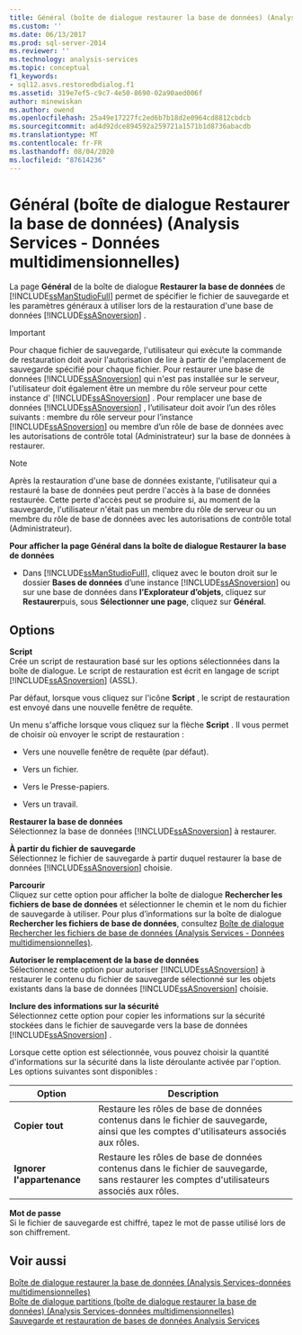 ```yaml
---
title: Général (boîte de dialogue restaurer la base de données) (Analysis Services-données multidimensionnelles) | Microsoft Docs
ms.custom: ''
ms.date: 06/13/2017
ms.prod: sql-server-2014
ms.reviewer: ''
ms.technology: analysis-services
ms.topic: conceptual
f1_keywords:
- sql12.asvs.restoredbdialog.f1
ms.assetid: 319e7ef5-c9c7-4e50-8690-02a90aed006f
author: minewiskan
ms.author: owend
ms.openlocfilehash: 25a49e17227fc2ed6b7b18d2e0964cd8812cbdcb
ms.sourcegitcommit: ad4d92dce894592a259721a1571b1d8736abacdb
ms.translationtype: MT
ms.contentlocale: fr-FR
ms.lasthandoff: 08/04/2020
ms.locfileid: "87614236"
---
```

# <a name="general-restore-database-dialog-box-analysis-services---multidimensional-data"></a>Général (boîte de dialogue Restaurer la base de données) (Analysis Services - Données multidimensionnelles)
  La page **Général** de la boîte de dialogue **Restaurer la base de données** de [!INCLUDE[ssManStudioFull](../includes/ssmanstudiofull-md.md)] permet de spécifier le fichier de sauvegarde et les paramètres généraux à utiliser lors de la restauration d'une base de données [!INCLUDE[ssASnoversion](../includes/ssasnoversion-md.md)] .  
  
> [!IMPORTANT]  
>  Pour chaque fichier de sauvegarde, l'utilisateur qui exécute la commande de restauration doit avoir l'autorisation de lire à partir de l'emplacement de sauvegarde spécifié pour chaque fichier. Pour restaurer une base de données [!INCLUDE[ssASnoversion](../includes/ssasnoversion-md.md)] qui n'est pas installée sur le serveur, l'utilisateur doit également être un membre du rôle serveur pour cette instance d' [!INCLUDE[ssASnoversion](../includes/ssasnoversion-md.md)] . Pour remplacer une base de données [!INCLUDE[ssASnoversion](../includes/ssasnoversion-md.md)] , l’utilisateur doit avoir l’un des rôles suivants : membre du rôle serveur pour l’instance [!INCLUDE[ssASnoversion](../includes/ssasnoversion-md.md)] ou membre d’un rôle de base de données avec les autorisations de contrôle total (Administrateur) sur la base de données à restaurer.  
  
> [!NOTE]  
>  Après la restauration d'une base de données existante, l'utilisateur qui a restauré la base de données peut perdre l'accès à la base de données restaurée. Cette perte d'accès peut se produire si, au moment de la sauvegarde, l'utilisateur n'était pas un membre du rôle de serveur ou un membre du rôle de base de données avec les autorisations de contrôle total (Administrateur).  
  
 **Pour afficher la page Général dans la boîte de dialogue Restaurer la base de données**  
  
-   Dans [!INCLUDE[ssManStudioFull](../includes/ssmanstudiofull-md.md)], cliquez avec le bouton droit sur le dossier **Bases de données** d’une instance [!INCLUDE[ssASnoversion](../includes/ssasnoversion-md.md)] ou sur une base de données dans **l’Explorateur d’objets**, cliquez sur **Restaurer**puis, sous **Sélectionner une page**, cliquez sur **Général**.  
  
## <a name="options"></a>Options  
 **Script**  
 Crée un script de restauration basé sur les options sélectionnées dans la boîte de dialogue. Le script de restauration est écrit en langage de script [!INCLUDE[ssASnoversion](../includes/ssasnoversion-md.md)] (ASSL).  
  
 Par défaut, lorsque vous cliquez sur l'icône **Script** , le script de restauration est envoyé dans une nouvelle fenêtre de requête.  
  
 Un menu s'affiche lorsque vous cliquez sur la flèche **Script** . Il vous permet de choisir où envoyer le script de restauration :  
  
-   Vers une nouvelle fenêtre de requête (par défaut).  
  
-   Vers un fichier.  
  
-   Vers le Presse-papiers.  
  
-   Vers un travail.  
  
 **Restaurer la base de données**  
 Sélectionnez la base de données [!INCLUDE[ssASnoversion](../includes/ssasnoversion-md.md)] à restaurer.  
  
 **À partir du fichier de sauvegarde**  
 Sélectionnez le fichier de sauvegarde à partir duquel restaurer la base de données [!INCLUDE[ssASnoversion](../includes/ssasnoversion-md.md)] choisie.  
  
 **Parcourir**  
 Cliquez sur cette option pour afficher la boîte de dialogue **Rechercher les fichiers de base de données** et sélectionner le chemin et le nom du fichier de sauvegarde à utiliser. Pour plus d’informations sur la boîte de dialogue **Rechercher les fichiers de base de données**, consultez [Boîte de dialogue Rechercher les fichiers de base de données &#40;Analysis Services - Données multidimensionnelles&#41;](locate-database-files-dialog-box-analysis-services-multidimensional-data.md).  
  
 **Autoriser le remplacement de la base de données**  
 Sélectionnez cette option pour autoriser [!INCLUDE[ssASnoversion](../includes/ssasnoversion-md.md)] à restaurer le contenu du fichier de sauvegarde sélectionné sur les objets existants dans la base de données [!INCLUDE[ssASnoversion](../includes/ssasnoversion-md.md)] choisie.  
  
 **Inclure des informations sur la sécurité**  
 Sélectionnez cette option pour copier les informations sur la sécurité stockées dans le fichier de sauvegarde vers la base de données [!INCLUDE[ssASnoversion](../includes/ssasnoversion-md.md)] .  
  
 Lorsque cette option est sélectionnée, vous pouvez choisir la quantité d'informations sur la sécurité dans la liste déroulante activée par l'option. Les options suivantes sont disponibles :  
  
|Option|Description|  
|------------|-----------------|  
|**Copier tout**|Restaure les rôles de base de données contenus dans le fichier de sauvegarde, ainsi que les comptes d'utilisateurs associés aux rôles.|  
|**Ignorer l'appartenance**|Restaure les rôles de base de données contenus dans le fichier de sauvegarde, sans restaurer les comptes d'utilisateurs associés aux rôles.|  
  
 **Mot de passe**  
 Si le fichier de sauvegarde est chiffré, tapez le mot de passe utilisé lors de son chiffrement.  
  
## <a name="see-also"></a>Voir aussi  
 [Boîte de dialogue restaurer la base de données &#40;Analysis Services-données multidimensionnelles&#41;](restore-database-dialog-box-analysis-services-multidimensional-data.md)   
 [Boîte de dialogue partitions &#40;boîte de dialogue restaurer la base de données&#41; &#40;Analysis Services-données multidimensionnelles&#41;](partitions-restore-database-dialog-box-analysis-services-multidimensional-data.md)   
 [Sauvegarde et restauration de bases de données Analysis Services](multidimensional-models/backup-and-restore-of-analysis-services-databases.md)  
  
  
